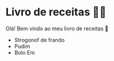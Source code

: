# Livro de receitas :man_cook:

Olá! Bem vindo ao meu livro de receitas :cactus:

- Strogonof de frando
- Pudim
- Bolo
Em
